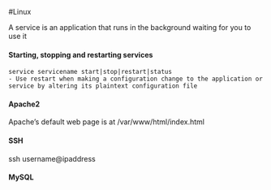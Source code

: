 #Linux 

A service is an application that runs in the background waiting for you to use it

#### Starting, stopping and restarting services
	service servicename start|stop|restart|status
	- Use restart when making a configuration change to the application or service by altering its plaintext configuration file

#### Apache2
Apache’s default web page is at /var/www/html/index.html

#### SSH 
ssh username@ipaddress 

#### MySQL
